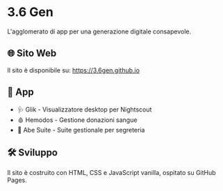 # 3.6 Gen

L'agglomerato di app per una generazione digitale consapevole.

## 🌐 Sito Web
Il sito è disponibile su: https://3.6gen.github.io

## 📱 App
- 🩺 Glik - Visualizzatore desktop per Nightscout
- 🩸 Hemodos - Gestione donazioni sangue
- 🏢 Abe Suite - Suite gestionale per segreteria

## 🛠️ Sviluppo
Il sito è costruito con HTML, CSS e JavaScript vanilla, ospitato su GitHub Pages.

